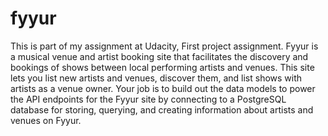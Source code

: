 # fyyur
This is part of my assignment at Udacity, First project assignment.
Fyyur is a musical venue and artist booking site that facilitates the discovery and bookings of shows between local performing artists and venues. This site lets you list new artists and venues, discover them, and list shows with artists as a venue owner.
Your job is to build out the data models to power the API endpoints for the Fyyur site by connecting to a PostgreSQL database for storing, querying, and creating information about artists and venues on Fyyur.
